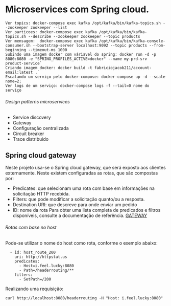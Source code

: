 # Microservices com Spring cloud.

```
Ver topics: docker-compose exec kafka /opt/kafka/bin/kafka-topics.sh --zookeeper zookeeper --list
Ver particoes: docker-compose exec kafka /opt/kafka/bin/kafka-topics.sh --describe --zookeeper zookeeper --topic products
Ver mensagem:  docker-compose exec kafka /opt/kafka/bin/kafka-console-consumer.sh --bootstrap-server localhost:9092 --topic products --from-beginning --timeout-ms 1000
Subindo uma imagem docker com váriavel do spring: docker run -d -p 8080:8080 -e "SPRING_PROFILES_ACTIVE=docker" --name my-prd-srv product-service`
Criando imagem docker: docker build -t fabriciojacob211/account-email:latest .`
Escalando um serviço pelo docker-compose: docker-compose up -d --scale nome=2;
Ver logs de um serviço: docker-compose logs -f --tail=0 nome do serviço
```

###### Design patterns microservices

- Service discovery
- Gateway
- Configuração centralizada
- Circuit breaker
- Trace distribuido

## Spring cloud gateway
Neste projeto usa-se o Spring cloud gateway, que será exposto aos clientes externamente. Neste existem configuradas as rotas, que são compostas por:
* Predicates: que selecionam uma rota com base em informações na solicitação HTTP recebida.
* Filters: que pode modificar a solicitação quanto/ou a resposta.
* Destination URI: que descreve para onde enviar um pedido
* ID: nome da rota
Para obter uma lista completa de predicados e filtros disponíveis, consulte a documentação de referência.
[GATEWAY](https://cloud.spring.io/spring-cloud-gateway/single/spring-cloud-gateway.html)

###### Rotas com base no host

Pode-se utilizar o nome do host como rota, conforme o exemplo abaixo:
```
  - id: host_route_200
    uri: http://httpstat.us
    predicates:
      - Host=i.feel.lucky:8080
      - Path=/headerrouting/**
    filters:
      - SetPath=/200
```
Realizando uma requisição:
```
curl http://localhost:8080/headerrouting -H "Host: i.feel.lucky:8080"

```
